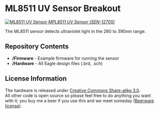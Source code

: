 ML8511 UV Sensor Breakout
======

[![ML8511 UV Sensor](https://dlnmh9ip6v2uc.cloudfront.net/images/products/1/2/0/6/9/12069-05_medium.jpg) 
*MPL8511 UV Sensor (SEN-12705)*](https://www.sparkfun.com/products/12705)

The ML8511 sensor detects ultraviolet light in the 280 to 390nm range.

Repository Contents
-------------------

* **/Firmware** - Example firmware for running the sensor
* **/Hardware** - All Eagle design files (.brd, .sch)
 
License Information
-------------------
The hardware is released under [Creative Commons Share-alike 3.0](http://creativecommons.org/licenses/by-sa/3.0/).  
All other code is open source so please feel free to do anything you want with it; you buy me a beer if you use this and we meet someday ([Beerware license](http://en.wikipedia.org/wiki/Beerware)).
